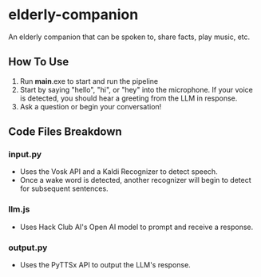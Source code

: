 # elderly-companion
An elderly companion that can be spoken to, share facts, play music, etc.

## How To Use
1. Run __main__.exe to start and run the pipeline
2. Start by saying "hello", "hi", or "hey" into the microphone. 
If your voice is detected, you should hear a greeting from the LLM in response. 
3. Ask a question or begin your conversation!

## Code Files Breakdown
### input.py
- Uses the Vosk API and a Kaldi Recognizer to detect speech. 
- Once a wake word is detected, another recognizer will begin to detect for subsequent sentences.

### llm.js
- Uses Hack Club AI's Open AI model to prompt and receive a response.

### output.py
- Uses the PyTTSx API to output the LLM's response.